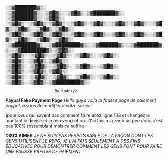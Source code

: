 

░▒▓███████▓▒░ ░▒▓██████▓▒░░▒▓█▓▒░░▒▓█▓▒░▒▓███████▓▒░ ░▒▓██████▓▒░░▒▓█▓▒░        
░▒▓█▓▒░░▒▓█▓▒░▒▓█▓▒░░▒▓█▓▒░▒▓█▓▒░░▒▓█▓▒░▒▓█▓▒░░▒▓█▓▒░▒▓█▓▒░░▒▓█▓▒░▒▓█▓▒░        
░▒▓█▓▒░░▒▓█▓▒░▒▓█▓▒░░▒▓█▓▒░▒▓█▓▒░░▒▓█▓▒░▒▓█▓▒░░▒▓█▓▒░▒▓█▓▒░░▒▓█▓▒░▒▓█▓▒░        
░▒▓███████▓▒░░▒▓████████▓▒░░▒▓██████▓▒░░▒▓███████▓▒░░▒▓████████▓▒░▒▓█▓▒░        
░▒▓█▓▒░      ░▒▓█▓▒░░▒▓█▓▒░  ░▒▓█▓▒░   ░▒▓█▓▒░      ░▒▓█▓▒░░▒▓█▓▒░▒▓█▓▒░        
░▒▓█▓▒░      ░▒▓█▓▒░░▒▓█▓▒░  ░▒▓█▓▒░   ░▒▓█▓▒░      ░▒▓█▓▒░░▒▓█▓▒░▒▓█▓▒░        
░▒▓█▓▒░      ░▒▓█▓▒░░▒▓█▓▒░  ░▒▓█▓▒░   ░▒▓█▓▒░      ░▒▓█▓▒░░▒▓█▓▒░▒▓████████▓▒░ 
                                                                                
                          By Kodexyz                                                              

**Paypal Fake Payment Page**
*Hello guys voilà la fausse page de paiement paypal, a vous de modifier a votre sauce*

(pour ceux qui savent pas comment faire allez ligne 108 et changez le montant,la devise et le receveur)
et oui j'l'ai fais a la zeub un peu donc c'est pas 100% ressemblant mais ça suffira

**DISCLAIMER**
*JE NE SUIS PAS RESPONSABLE DE LA FAÇON DONT LES GENS UTILISENT LE REPO, JE L'AI FAIS SEULEMENT A DES FINS ÉDUCATIVES POUR DÉMONTRER COMMENT LES GENS FONT POUR FAIRE UNE FAUSSE PREUVE DE PAIEMENT*
